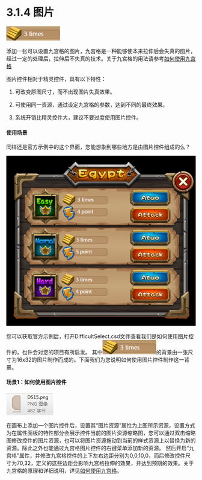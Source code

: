 # 3.1.4 图片

 
 ![image](res/image073.png)

添加一张可以设置九宫格的图片，九宫格是一种能够使本来拉伸后会失真的图片，经过一定的处理后，拉伸后不失真的技术。关于九宫格的用法请参考[如何使用九宫格](../../../chapter2/properties/scale-9-slice/zh.md)

图片控件相对于精灵控件，具有以下特性：

1.	可改变原图尺寸，而不出现图片失真效果。

2.	可使用同一资源，通过设定九宫格的参数，达到不同的最终效果。

3.	系统开销比精灵控件大，建议不要过度使用图片控件。

#### 使用场景
同样还是官方示例中的这个界面，您能想象到哪些地方是由图片控件组成的么？
  
 ![image](res/image070.png)

您可以获取官方示例后，打开DifficultSelect.csd文件查看我们是如何使用图片控件的，也许会对您的项目有所启发。
其中![image](res/image073.png)的背景由一张尺寸为16x32的图片制作而成的。下面我们为您说明如何使用图片控件制作这一背景。
#### 场景1：如何使用图片控件

 ![image](res/image074.png)

在画布上添加一个图片控件后，设置其“图片资源”属性为上图所示资源，设置方式为在属性面板的特性部分会展示控件当前的图片资源缩略图，您可以通过双击缩略图修改控件的图片资源，也可以将图片资源拖动到当前的样式资源上以替换为新的资源。除此之外也能通过九宫格图片控件的右键菜单添加新的资源。
然后开启“九宫格”属性，并修改九宫格控件的上下左右边距分别为0,0,10,0，而后修改控件尺寸为70,32，定义的这些边距会影响九宫格拉伸的效果，并达到预期的效果。关于九宫格的原理和详细说明，详见[如何使用九宫格](../../../chapter2/properties/scale-9-slice/zh.md)。
